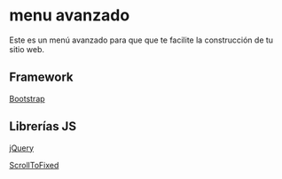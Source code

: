# menu avanzado
Este es un menú avanzado para que que te facilite la construcción de tu sitio web.
## Framework

[Bootstrap](http://getbootstrap.com)

## Librerías JS

[jQuery](https://jquery.com/download/)

[ScrollToFixed](https://github.com/bigspotteddog/ScrollToFixed)
